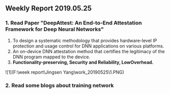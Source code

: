## Weekly Report 2019.05.25



### 1. Read Paper "DeepAttest: An End-to-End Attestation Framework for Deep Neural Networks"

1. To design a systematic methodology that provides hardware-level IP protection and usage control for
   DNN applications on various platforms.
2. An on-device DNN attestation method that certifies the legitimacy of the DNN program mapped to the
   device.
3. **Functionality-preserving, Security and Reliability, LowOverhead.**

![1](F:\week report\Jingsen Yang\work_20190525\1.PNG)



### 2. Read some blogs about training network

